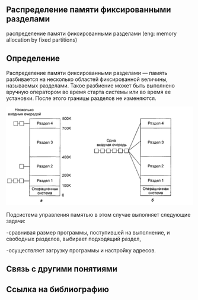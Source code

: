 ## Распределение памяти фиксированными разделами
распределение памяти фиксированными разделами (eng: memory allocation by fixed partitions) 

## Определение
Распределение памяти фиксированными разделами — память разбивается на несколько областей фиксированной величины, называемых разделами. Такое разбиение может быть выполнено вручную оператором во время старта системы или во время ее установки. После этого границы разделов не изменяются.

![memory allocation by fixed partitions](https://github.com/vernikkkkkkkkkkkkkkkkkkk/concept_new/blob/main/images/memory%20allocation%20by%20fixed%20partitions.png)

Подсистема управления памятью в этом случае выполняет следующие
задачи:

-сравнивая размер программы, поступившей на выполнение, и
свободных разделов, выбирает подходящий раздел,

-осуществляет загрузку программы и настройку адресов.
## Связь с другими понятиями

## Cсылка на библиографию

